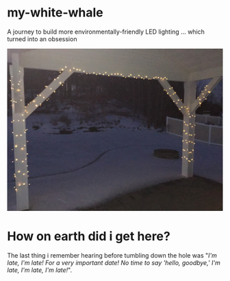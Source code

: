 # my-white-whale
A journey to build more environmentally-friendly LED lighting ... which turned into an obsession

![Illuminated LED Lighting](/images/analog-FOUND-IT-blingstar-solar-christmas-lights-LED-string-retrofit-IMG_0114-led-lights-illuminated-20220226.JPG)

# How on earth did i get here?
The last thing i remember hearing before tumbling down the hole was "_I'm late, I'm late! For a very important date! No time to say 'hello, goodbye,' I'm late, I'm late, I'm late!_".


